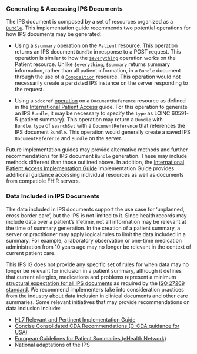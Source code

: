 ### Generating & Accessing IPS Documents

The IPS document is composed by a set of resources organized as a [`Bundle`](./StructureDefinition-Bundle-uv-ips.html). This implementation guide recommends two potential operations for how IPS documents may be generated:

-	Using a `$summary` [operation](./OperationDefinition-summary.html) on the `Patient` resource. This operation returns an IPS document `Bundle` in response to a POST request. This operation is similar to how the [`$everything`](http://hl7.org/fhir/OperationDefinition/Patient-everything) operation works on the Patient resource. Unlike `$everything`, `$summary` returns summary information, rather than all patient information, in a `Bundle` document through the use of a [`Composition`](./StructureDefinition-Composition-uv-ips.html) resource. This operation would not necessarily create a persisted IPS instance on the server responding to the request. 

-	Using a `$docref` [operation](http://hl7.org/fhir/uv/ipa/2022Jan/OperationDefinition-docref.html) on a `DocumentReference` resource as defined in the [International Patient Access](https://hl7.org/fhir/uv/ipa/) guide. For this operation to generate an IPS `Bundle`, it may be necessary to specify the `type` as LOINC 60591-5 (patient summary). This operation may return a `Bundle` with `Bundle.type` of `searchSet` with a `DocumentReference` that references the IPS document `Bundle`.  This operation would generally create a saved IPS `DocumentReference` and `Bundle` on the server. 

Future implementation guides may provide alternative methods and further recommendations for IPS document `Bundle` generation. These may include methods different than those outlined above. In addition, the  [International Patient Access Implementation Guide](https://hl7.org/fhir/uv/ipa/) Implementation Guide provides additional guidance accessing individual resources as well as documents from compatible FHIR servers. 

### Data Included in IPS Documents

The data included in IPS documents support the use case for ‘unplanned, cross border care’, but the IPS is not limited to it. Since health records may include data over a patient’s lifetime, not all information may be relevant at the time of summary generation. In the creation of a patient summary, a server or practitioner may apply logical rules to limit the data included in a summary. For example, a laboratory observation or one-time medication administration from 10 years ago may no longer be relevant in the context of current patient care. 

This IPS IG does not provide any specific set of rules for when data may no longer be relevant for inclusion in a patient summary, although it defines that current allergies, medications and problems represent a minimum [structural expectation for all IPS documents](./ipsStructure.html) as required by the [ISO 27269 standard](https://www.iso.org/standard/79491.html). We recommend implementers take into consideration practices from the industry about data inclusion in clinical documents and other care summaries. Some relevant initiatives that may provide recommendations on data inclusion include:

-	[HL7 Relevant and Pertinent Implementation Guide](https://www.hl7.org/implement/standards/product_brief.cfm?product_id=453)
-	[Concise Consolidated CDA Recommendations (C-CDA guidance for USA)](http://www.commonwellalliance.org/wp-content/uploads/2018/07/Carequality_CommonWell_Improve_C-CDA_06-15-2018_V1.pdf) 
- [European Guidelines for Patient Summaries (eHealth Network)](https://ec.europa.eu/health/publications/guidelines-patient-summary_en) 
-	National adaptations of the IPS
